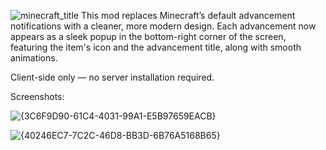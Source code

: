 ![minecraft_title](https://github.com/user-attachments/assets/372e0187-94c1-43be-9434-e43d77cd4804)
This mod replaces Minecraft’s default advancement notifications with a cleaner, more modern design. Each advancement now appears as a sleek popup in the bottom-right corner of the screen, featuring the item's icon and the advancement title, along with smooth animations.

Client-side only — no server installation required.

Screenshots:

![{3C6F9D90-61C4-4031-99A1-E5B97659EACB}](https://github.com/user-attachments/assets/f21b5928-1674-4022-a503-1cf06884693f)

![{40246EC7-7C2C-46D8-BB3D-6B76A5168B65}](https://github.com/user-attachments/assets/d972f9ed-4b4c-4a21-8d8c-97ad13222dbb)

